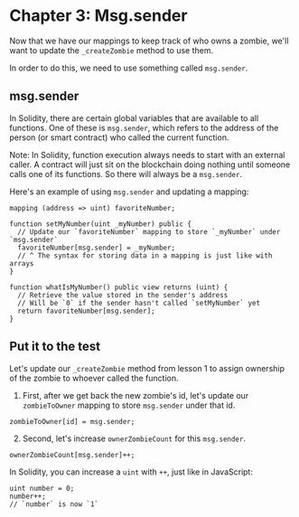 # Chapter 3: Msg.sender

Now that we have our mappings to keep track of who owns a zombie, we'll want to update the `_createZombie` method to use them.

In order to do this, we need to use something called `msg.sender`.

## msg.sender

In Solidity, there are certain global variables that are available to all functions. One of these is `msg.sender`, which refers to the address of the person (or smart contract) who called the current function.

Note: In Solidity, function execution always needs to start with an external caller. A contract will just sit on the blockchain doing nothing until someone calls one of its functions. So there will always be a `msg.sender`.

Here's an example of using `msg.sender` and updating a mapping:

```solidity
mapping (address => uint) favoriteNumber;

function setMyNumber(uint _myNumber) public {
  // Update our `favoriteNumber` mapping to store `_myNumber` under `msg.sender`
  favoriteNumber[msg.sender] = _myNumber;
  // ^ The syntax for storing data in a mapping is just like with arrays
}

function whatIsMyNumber() public view returns (uint) {
  // Retrieve the value stored in the sender's address
  // Will be `0` if the sender hasn't called `setMyNumber` yet
  return favoriteNumber[msg.sender];
}
```
## Put it to the test

Let's update our `_createZombie` method from lesson 1 to assign ownership of the zombie to whoever called the function.

1. First, after we get back the new zombie's id, let's update our `zombieToOwner` mapping to store `msg.sender` under that id.

```solidity
zombieToOwner[id] = msg.sender;
```
2. Second, let's increase `ownerZombieCount` for this `msg.sender`.

```solidity
ownerZombieCount[msg.sender]++;
```

In Solidity, you can increase a `uint` with `++`, just like in JavaScript:
```solidity
uint number = 0;
number++;
// `number` is now `1`
```
